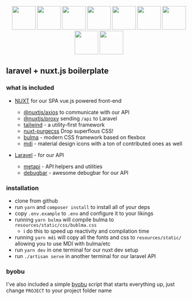 <center>
  <a href="https://laravel.com"><img src="https://onecentlin.gallerycdn.vsassets.io/extensions/onecentlin/laravel-extension-pack/0.4.0/1534522609664/Microsoft.VisualStudio.Services.Icons.Default"  width="64" height="64"/></a>
  <a href="https://vuejs.org"><img src="https://vuejs.org/images/logo.png" width="64" height="64" /></a>
  <a href="https://nuxtjs.org/"><img src="https://images.opencollective.com/proxy/images?src=https%3A%2F%2Fopencollective-production.s3-us-west-1.amazonaws.com%2F63047830-23b9-11e9-8073-c73f9d8c047d.png&height=480"  width="64" height="64"/></a>
  <a href="https://bulma.io/"><img src="https://i.pinimg.com/originals/f3/c5/4f/f3c54f51a7cb9de02523e226d6b010b6.png" width="64" height="64" /></a>
  <a href="https://github.com/acidjazz/metapi"><img src="https://github.com/acidjazz/metapi/raw/master/logo.png" width="64" height="64" /></a>
  <a href="https://materialdesignicons.com"><img src="https://lh3.googleusercontent.com/kellzw4-4Q258D_HdHvcclbu2HEheO1TxauO4lmI5T6tCDnk8pvUfh0W0WpvKiB54g=s96-rw" width="64" height="64" /></a>
  <a href="https://stylus-lang.com"><img src="https://avatars0.githubusercontent.com/u/10009463?s=400&v=4" width="64" height="64" /></a>
  <a href="https://github.com/FullHuman/purgecss"><img src="https://github.com/FullHuman/purgecss/raw/master/.assets/logo.png" width="64" height="64" /></a>
  <a href="https://tailwindcss.com"><img src="https://pbs.twimg.com/profile_images/895274026783866881/E1G1nNb0_400x400.jpg" width="64" height="64" /></a>
</center>

## laravel + nuxt.js boilerplate

### what is included

* [NUXT](https://nuxtjs.org) for our SPA vue.js powered front-end
  * [@nuxtjs/axios](https://github.com/nuxt-community/axios-module) to communicate with our API
  * [@nuxtjs/proxy](https://github.com/nuxt-community/proxy-module) sending `/api` to Laravel
  * [tailwind](https://tailwindcss.com) - a utility-first framework
  * [nuxt-purgecss](https://github.com/Developmint/nuxt-purgecss) Drop superflous CSS!
  * [bulma](https://bulma.io) - modern CSS framework based on flexbox 
  * [mdi](https://materialdesignicons.com) - material design icons with a ton of contributed ones as well

* [Laravel](https://laravel.com) - for our API
  * [metapi](https://github.com/acidjazz/metapi) - API helpers and utilities
  * [debugbar](https://github.com/barryvdh/laravel-debugbar) - awesome debugbar for our API


### installation

* clone from github
* run `yarn` and `composer install` to install all of your deps
* copy `.env.example` to `.env` and configure it to your likings
* running `yarn bulma` will compile bulma to `resources/static/css/bublma.css`
  * i do this to speed up reactivity and compilation time
* running `yarn mdi` will copy all the fonts and css to `resources/static/` allowing you to use MDI with bulma/etc
* run `yarn dev` in one terminal for our nuxt dev setup
* run `./artisan serve` in another terminal for our laravel API

### byobu
I've also included a simple [byobu](http://byobu.co/) script that starts everything up, just change `PROJECT` to your project folder name 
